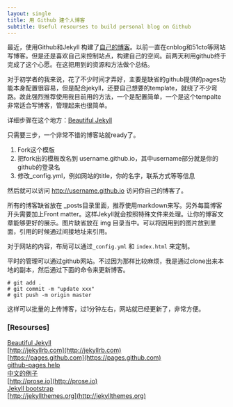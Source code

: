 ```yaml
---
layout: single
title: 用 Github 建个人博客
subtitle: Useful resourses to build personal blog on Github
---
```


最近，使用Github和Jekyll 构建了[自己的博客](http://airzhang23.github.io)。以前一直在cnblog和51cto等网站写博客。但是还是喜欢自己来控制站点，构建自己的空间。前两天利用github终于完成了这个心愿。在这把用到的资源和方法做个总结。

对于初学者的我来说，花了不少时间才弄好，主要是缺省的github提供的pages功能本身配置很容易，但是配合jekyll，还要自己想要的template，就绕了不少弯路。故此强烈推荐使用我目前用的方法，一个是配置简单，一个是这个tempalte非常适合写博客，管理起来也很简单。

详细步骤在这个地方：[Beautiful Jekyll](https://github.com/daattali/beautiful-jekyll)

只需要三步，一个非常不错的博客站就ready了。

1. Fork这个模版
2. 把fork出的模板改名到 username.github.io，其中username部分就是你的github的登录名
3. 修改_config.yml，例如网站的title，你的名字，联系方式等等信息

然后就可以访问 http://username.github.io 访问你自己的博客了。

所有的博客缺省放在 _posts目录里面，推荐使用markdown来写。另外每篇博客开头需要加上Front matter。这样Jekyll就会按照特殊文件来处理。让你的博客文章能够更好的展示。图片缺省放在 img 目录当中。可以将因用到的图片放到里面，引用的时候通过间接地址来引用。

对于网站的内容，布局可以通过`_config.yml` 和 `index.html` 来定制。

平时的管理可以通过github网站。不过因为那样比较麻烦，我是通过clone出来本地的副本，然后通过下面的命令来更新博客。

    # git add .
    # git commit -m "update xxx"
    # git push -m origin master

这样可以批量的上传博客，过1分钟左右，网站就已经更新了，非常方便。

### [Resourses]

[Beautiful Jekyll](https://github.com/daattali/beautiful-jekyll)  
[http://jekyllrb.com](http://jekyllrb.com)  
[https://pages.github.com](https://pages.github.com)  
[github-pages help](https://help.github.com/categories/github-pages-basics/)  
[中文的例子](http://huangziwei.com/tech/blogging-with-git-github-and-jekyll/)  
[http://prose.io](http://prose.io)  
[Jekyll bootstrap](http://jekyllbootstrap.com/usage/jekyll-quick-start.html)  
[http://jekyllthemes.org](http://jekyllthemes.org)
